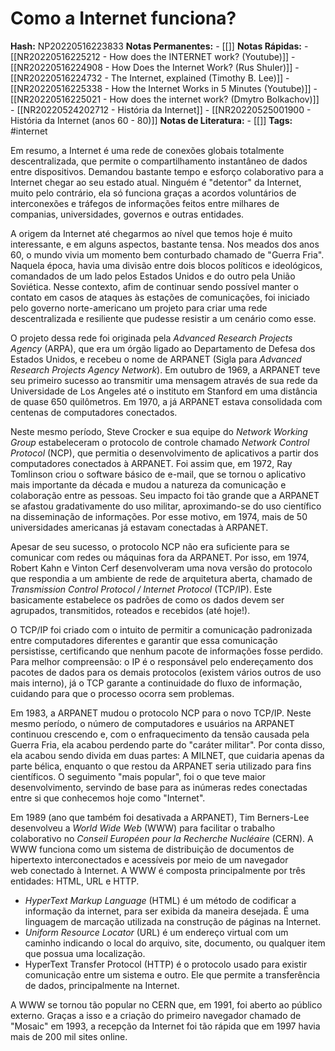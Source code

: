 # Como a Internet funciona?
    
**Hash:** NP20220516223833
**Notas Permanentes:** 
	- [[]]
**Notas Rápidas:**
	- [[NR20220516225212 - How does the INTERNET work? (Youtube)]]
	- [[NR20220516224908 - How Does the Internet Work? (Rus Shuler)]]
	- [[NR20220516224732 - The Internet, explained (Timothy B. Lee)]]
	- [[NR20220516225338 - How the Internet Works in 5 Minutes (Youtube)]]
	- [[NR20220516225021 - How does the internet work? (Dmytro Bolkachov)]]
	- [[NR20220524202712 - História da Internet]]
	- [[NR20220525001900 - História da Internet (anos 60 - 80)]]
**Notas de Literatura:**
	- [[]]
**Tags:**  #internet

Em resumo, a Internet é uma rede de conexões globais totalmente descentralizada, que permite o compartilhamento instantâneo de dados entre dispositivos. Demandou bastante tempo e esforço colaborativo para a Internet chegar ao seu estado atual. Ninguém é "detentor" da Internet, muito pelo contrário, ela só funciona graças a acordos voluntários de interconexões e tráfegos de informações feitos entre milhares de companias, universidades, governos e outras entidades. 

A origem da Internet até chegarmos ao nível que temos hoje é muito interessante, e em alguns aspectos, bastante tensa. Nos meados dos anos 60, o mundo vivia um momento bem conturbado chamado de "Guerra Fria". Naquela época, havia uma divisão entre dois blocos políticos e ideológicos, comandados de um lado pelos Estados Unidos e do outro pela União Soviética. Nesse contexto, afim de continuar sendo possível manter o contato em casos de ataques às estações de comunicações, foi iniciado pelo governo norte-americano um projeto para criar uma rede descentralizada e resiliente que pudesse resistir a um cenário como esse.

O projeto dessa rede foi originada pela _Advanced Research Projects Agency_ (ARPA), que era um órgão ligado ao Departamento de Defesa dos Estados Unidos, e recebeu o nome de ARPANET (Sigla para _Advanced Research Projects Agency Network_). Em outubro de 1969, a ARPANET teve seu primeiro sucesso ao transmitir uma mensagem através de sua rede da Universidade de Los Angeles até o instituto em Stanford em uma distância de quase 650 quilômetros. Em 1970, a já ARPANET estava consolidada com centenas de computadores conectados.

Neste mesmo período, Steve Crocker e sua equipe do _Network Working Group_ estabeleceram o protocolo de controle chamado _Network Control Protocol_ (NCP), que permitia o desenvolvimento de aplicativos a partir dos computadores conectados à ARPANET. Foi assim que, em 1972, Ray Tomlinson criou o software básico de e-mail, que se tornou o aplicativo mais importante da década e mudou a natureza da comunicação e colaboração entre as pessoas. Seu impacto foi tão grande que a ARPANET se afastou gradativamente do uso militar, aproximando-se do uso científico na disseminação de informações. Por esse motivo, em 1974, mais de 50 universidades americanas já estavam conectadas à ARPANET.

Apesar de seu sucesso, o protocolo NCP não era suficiente para se comunicar com redes ou máquinas fora da ARPANET. Por isso, em 1974, Robert Kahn e Vinton Cerf desenvolveram uma nova versão do protocolo que respondia a um ambiente de rede de arquitetura aberta, chamado de _Transmission Control Protocol / Internet Protocol_ (TCP/IP). Este basicamente estabelece os padrões de como os dados devem ser agrupados, transmitidos, roteados e recebidos (até hoje!).

O TCP/IP foi criado com o intuito de permitir a comunicação padronizada entre computadores diferentes e garantir que essa comunicação persistisse, certificando que nenhum pacote de informações fosse perdido. Para melhor compreensão: o IP é o responsável pelo endereçamento dos pacotes de dados para os demais protocolos (existem vários outros de uso mais interno), já o TCP garante a continuidade do fluxo de informação, cuidando para que o processo ocorra sem problemas.

Em 1983, a ARPANET mudou o protocolo NCP para o novo TCP/IP. Neste mesmo período, o número de computadores e usuários na ARPANET continuou crescendo e, com o enfraquecimento da tensão causada pela Guerra Fria, ela acabou perdendo parte do "caráter militar". Por conta disso, ela acabou sendo divida em duas partes: A MILNET, que cuidaria apenas da parte bélica, enquanto o que restou da ARPANET seria utilizado para fins científicos. O seguimento "mais popular", foi o que teve maior desenvolvimento, servindo de base para as inúmeras redes conectadas entre si que conhecemos hoje como "Internet".

Em 1989 (ano que também foi desativada a ARPANET), Tim Berners-Lee desenvolveu a _World Wide Web_ (WWW) para facilitar o trabalho colaborativo no _Conseil Européen pour la Recherche Nucléaire_ (CERN). A WWW funciona como um sistema de distribuição de documentos de hipertexto interconectados e acessíveis por meio de um navegador web conectado à Internet. A WWW é composta principalmente por três entidades: HTML, URL e HTTP.

* _HyperText Markup Language_ (HTML) é um método de codificar a informação da internet, para ser exibida da maneira desejada. É uma linguagem de marcação utilizada na construção de páginas na Internet.
* _Uniform Resource Locator_ (URL) é um endereço virtual com um caminho indicando o local do arquivo, site, documento, ou qualquer item que possua uma localização.
* HyperText Transfer Protocol (HTTP) é o protocolo usado para existir comunicação entre um sistema e outro. Ele que permite a transferência de dados, principalmente na Internet. 

A WWW se tornou tão popular no CERN que, em 1991, foi aberto ao público externo. Graças a isso e a criação do primeiro navegador chamado de "Mosaic" em 1993, a recepção da Internet foi tão rápida que em 1997 havia mais de 200 mil sites online.
